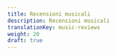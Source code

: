```yaml
---
title: Recensioni musicali
description: Recensioni musicali
translationKey: music-reviews
weight: 20
draft: true
---
```

